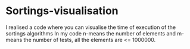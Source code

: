 # Sortings-visualisation
I realised a code where you can visualise the time of execution of the sortings algorithms
In my code n-means the number of elements and m-means the number of tests, all the elements are <= 1000000.
